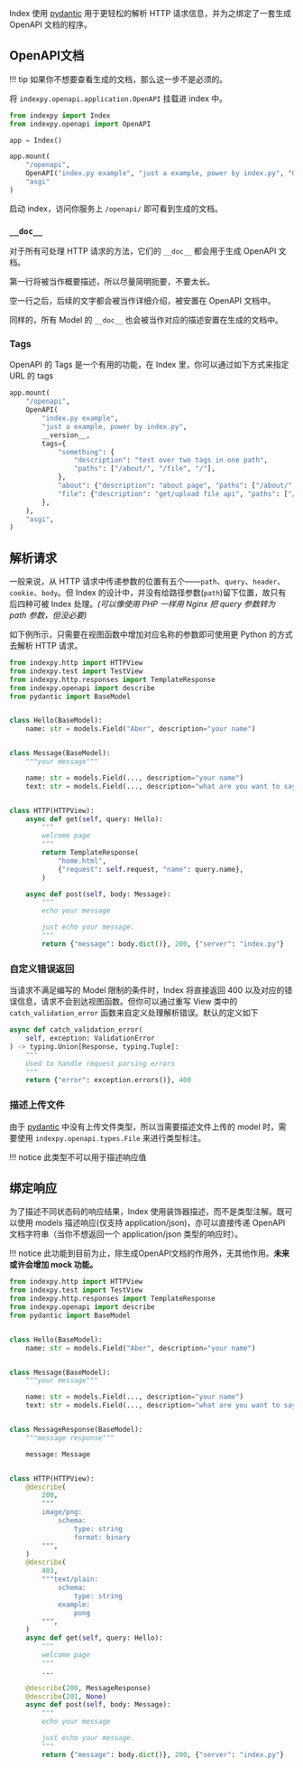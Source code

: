Index 使用 [pydantic](https://pydantic-docs.helpmanual.io/) 用于更轻松的解析 HTTP 请求信息，并为之绑定了一套生成 OpenAPI 文档的程序。

## OpenAPI文档

!!! tip
    如果你不想要查看生成的文档，那么这一步不是必须的。

将 `indexpy.openapi.application.OpenAPI` 挂载进 index 中。

```python
from indexpy import Index
from indexpy.openapi import OpenAPI

app = Index()

app.mount(
    "/openapi",
    OpenAPI("index.py example", "just a example, power by index.py", "0.1.0"),
    "asgi"
)
```

启动 index，访问你服务上 `/openapi/` 即可看到生成的文档。

### `__doc__`

对于所有可处理 HTTP 请求的方法，它们的 `__doc__` 都会用于生成 OpenAPI 文档。

第一行将被当作概要描述，所以尽量简明扼要，不要太长。

空一行之后，后续的文字都会被当作详细介绍，被安置在 OpenAPI 文档中。

同样的，所有 Model 的 `__doc__` 也会被当作对应的描述安置在生成的文档中。

### Tags

OpenAPI 的 Tags 是一个有用的功能，在 Index 里，你可以通过如下方式来指定 URL 的 tags

```python
app.mount(
    "/openapi",
    OpenAPI(
        "index.py example",
        "just a example, power by index.py",
        __version__,
        tags={
            "something": {
                "description": "test over two tags in one path",
                "paths": ["/about/", "/file", "/"],
            },
            "about": {"description": "about page", "paths": ["/about/", "/about/me"]},
            "file": {"description": "get/upload file api", "paths": ["/file"]},
        },
    ),
    "asgi",
)
```

## 解析请求

一般来说，从 HTTP 请求中传递参数的位置有五个——`path`、`query`、`header`、`cookie`、`body`。但 Index 的设计中，并没有给路径参数(`path`)留下位置，故只有后四种可被 Index 处理。*(可以像使用 PHP 一样用 Nginx 把 query 参数转为 path 参数，但没必要)*

如下例所示，只需要在视图函数中增加对应名称的参数即可使用更 Python 的方式去解析 HTTP 请求。

```python
from indexpy.http import HTTPView
from indexpy.test import TestView
from indexpy.http.responses import TemplateResponse
from indexpy.openapi import describe
from pydantic import BaseModel


class Hello(BaseModel):
    name: str = models.Field("Aber", description="your name")


class Message(BaseModel):
    """your message"""

    name: str = models.Field(..., description="your name")
    text: str = models.Field(..., description="what are you want to say?")


class HTTP(HTTPView):
    async def get(self, query: Hello):
        """
        welcome page
        """
        return TemplateResponse(
            "home.html",
            {"request": self.request, "name": query.name},
        )

    async def post(self, body: Message):
        """
        echo your message

        just echo your message.
        """
        return {"message": body.dict()}, 200, {"server": "index.py"}
```

### 自定义错误返回

当请求不满足编写的 Model 限制的条件时，Index 将直接返回 400 以及对应的错误信息，请求不会到达视图函数。但你可以通过重写 View 类中的 `catch_validation_error` 函数来自定义处理解析错误。默认的定义如下

```python
async def catch_validation_error(
    self, exception: ValidationError
) -> typing.Union[Response, typing.Tuple]:
    """
    Used to handle request parsing errors
    """
    return {"error": exception.errors()}, 400
```

### 描述上传文件

由于 [pydantic](https://pydantic-docs.helpmanual.io/usage/types/) 中没有上传文件类型，所以当需要描述文件上传的 model 时，需要使用 `indexpy.openapi.types.File` 来进行类型标注。

!!! notice
    此类型不可以用于描述响应值

## 绑定响应

为了描述不同状态码的响应结果，Index 使用装饰器描述，而不是类型注解。既可以使用 models 描述响应(仅支持 application/json)，亦可以直接传递 OpenAPI 文档字符串（当你不想返回一个 application/json 类型的响应时）。

!!! notice
    此功能到目前为止，除生成OpenAPI文档的作用外，无其他作用。**未来或许会增加 mock 功能。**

```python
from indexpy.http import HTTPView
from indexpy.test import TestView
from indexpy.http.responses import TemplateResponse
from indexpy.openapi import describe
from pydantic import BaseModel


class Hello(BaseModel):
    name: str = models.Field("Aber", description="your name")


class Message(BaseModel):
    """your message"""

    name: str = models.Field(..., description="your name")
    text: str = models.Field(..., description="what are you want to say?")


class MessageResponse(BaseModel):
    """message response"""

    message: Message


class HTTP(HTTPView):
    @describe(
        200,
        """
        image/png:
            schema:
                type: string
                format: binary
        """,
    )
    @describe(
        403,
        """text/plain:
            schema:
                type: string
            example:
                pong
        """,
    )
    async def get(self, query: Hello):
        """
        welcome page
        """
        ...

    @describe(200, MessageResponse)
    @describe(201, None)
    async def post(self, body: Message):
        """
        echo your message

        just echo your message.
        """
        return {"message": body.dict()}, 200, {"server": "index.py"}
```

